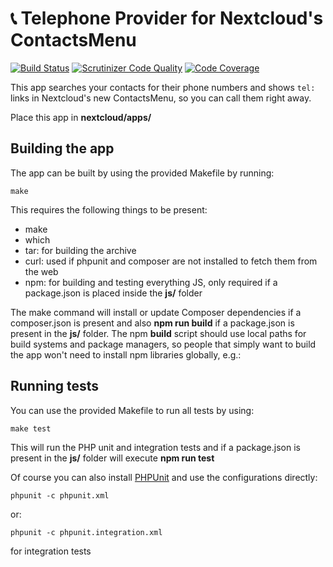 # :telephone_receiver: Telephone Provider for Nextcloud's ContactsMenu
[![Build Status](https://travis-ci.org/georgehrke/telephoneprovider.svg?branch=master)](https://travis-ci.org/georgehrke/telephoneprovider)
[![Scrutinizer Code Quality](https://scrutinizer-ci.com/g/georgehrke/telephoneprovider/badges/quality-score.png?b=master)](https://scrutinizer-ci.com/g/georgehrke/telephoneprovider/?branch=master)
[![Code Coverage](https://scrutinizer-ci.com/g/georgehrke/telephoneprovider/badges/coverage.png?b=master)](https://scrutinizer-ci.com/g/georgehrke/telephoneprovider/?branch=master)

This app searches your contacts for their phone numbers and shows `tel:` links in Nextcloud's new ContactsMenu, so you can call them right away.

Place this app in **nextcloud/apps/**

## Building the app

The app can be built by using the provided Makefile by running:

    make

This requires the following things to be present:
* make
* which
* tar: for building the archive
* curl: used if phpunit and composer are not installed to fetch them from the web
* npm: for building and testing everything JS, only required if a package.json is placed inside the **js/** folder

The make command will install or update Composer dependencies if a composer.json is present and also **npm run build** if a package.json is present in the **js/** folder. The npm **build** script should use local paths for build systems and package managers, so people that simply want to build the app won't need to install npm libraries globally, e.g.:

## Running tests
You can use the provided Makefile to run all tests by using:

    make test

This will run the PHP unit and integration tests and if a package.json is present in the **js/** folder will execute **npm run test**

Of course you can also install [PHPUnit](http://phpunit.de/getting-started.html) and use the configurations directly:

    phpunit -c phpunit.xml

or:

    phpunit -c phpunit.integration.xml

for integration tests
